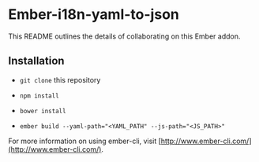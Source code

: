 # Ember-i18n-yaml-to-json

This README outlines the details of collaborating on this Ember addon.

## Installation

* `git clone` this repository
* `npm install`
* `bower install`

* `ember build --yaml-path="<YAML_PATH" --js-path="<JS_PATH>"`

For more information on using ember-cli, visit [http://www.ember-cli.com/](http://www.ember-cli.com/).
